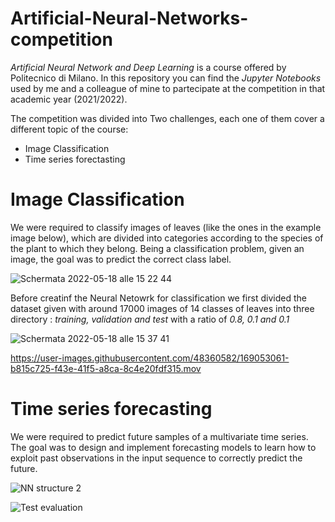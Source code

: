 # Artificial-Neural-Networks-competition
*Artificial Neural Network and Deep Learning* is a course offered by Politecnico di Milano. In this repository you can find the *Jupyter Notebooks* used by me and a colleague of mine to partecipate at the competition in that academic year (2021/2022).

The competition was divided into Two challenges, each one of them cover a different topic of the course:
 - Image Classification
 - Time series forectasting


 
# Image Classification
We were required to classify images of leaves (like the ones in the example image below), which are divided into categories according to the species of the plant to which they belong. Being a classification problem, given an image, the goal was to predict the correct class label.

![Schermata 2022-05-18 alle 15 22 44](https://user-images.githubusercontent.com/48360582/169048893-ed1d38c6-ffd0-4f96-ae6f-ca36aedea0e0.png)

Before creatinf the Neural Netowrk for classification we first divided the dataset given with around 17000 images of 14 classes of leaves into three directory : *training, validation and test* with a ratio of *0.8, 0.1 and 0.1*

![Schermata 2022-05-18 alle 15 37 41](https://user-images.githubusercontent.com/48360582/169052143-56982759-dfea-4b92-913d-f92d0228d444.png)



https://user-images.githubusercontent.com/48360582/169053061-b815c725-f43e-41f5-a8ca-8c4e20fdf315.mov


# Time series forecasting
We were required to predict future samples of a multivariate time series. The goal was to design and implement forecasting models to learn how to exploit past observations in the input sequence to correctly predict the future.


![NN structure 2](https://user-images.githubusercontent.com/48360582/169056207-668c2fda-627e-4afb-8b93-728f09c5a45a.jpg)


![Test evaluation](https://user-images.githubusercontent.com/48360582/169055527-bc67b045-2f6b-42e6-868d-d012aed7152d.jpg)
